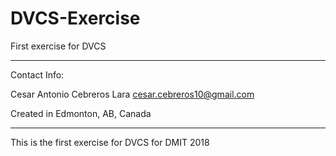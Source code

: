 # DVCS-Exercise
First exercise for DVCS

---------------------------------------------

Contact Info:

Cesar Antonio Cebreros Lara
cesar.cebreros10@gmail.com

Created in Edmonton, AB, Canada

-----------------------------------------------

This is the first exercise for DVCS for DMIT 2018

